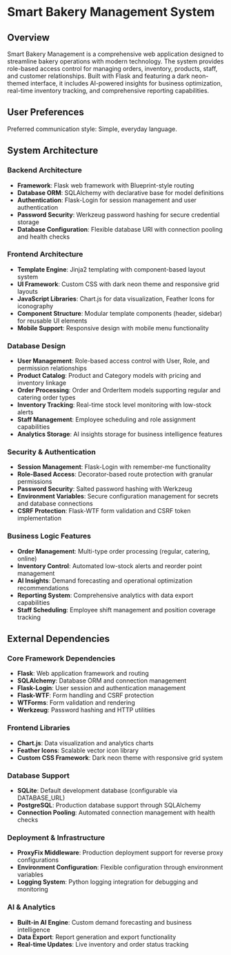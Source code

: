 # Smart Bakery Management System

## Overview

Smart Bakery Management is a comprehensive web application designed to streamline bakery operations with modern technology. The system provides role-based access control for managing orders, inventory, products, staff, and customer relationships. Built with Flask and featuring a dark neon-themed interface, it includes AI-powered insights for business optimization, real-time inventory tracking, and comprehensive reporting capabilities.

## User Preferences

Preferred communication style: Simple, everyday language.

## System Architecture

### Backend Architecture
- **Framework**: Flask web framework with Blueprint-style routing
- **Database ORM**: SQLAlchemy with declarative base for model definitions
- **Authentication**: Flask-Login for session management and user authentication
- **Password Security**: Werkzeug password hashing for secure credential storage
- **Database Configuration**: Flexible database URI with connection pooling and health checks

### Frontend Architecture
- **Template Engine**: Jinja2 templating with component-based layout system
- **UI Framework**: Custom CSS with dark neon theme and responsive grid layouts
- **JavaScript Libraries**: Chart.js for data visualization, Feather Icons for iconography
- **Component Structure**: Modular template components (header, sidebar) for reusable UI elements
- **Mobile Support**: Responsive design with mobile menu functionality

### Database Design
- **User Management**: Role-based access control with User, Role, and permission relationships
- **Product Catalog**: Product and Category models with pricing and inventory linkage
- **Order Processing**: Order and OrderItem models supporting regular and catering order types
- **Inventory Tracking**: Real-time stock level monitoring with low-stock alerts
- **Staff Management**: Employee scheduling and role assignment capabilities
- **Analytics Storage**: AI insights storage for business intelligence features

### Security & Authentication
- **Session Management**: Flask-Login with remember-me functionality
- **Role-Based Access**: Decorator-based route protection with granular permissions
- **Password Security**: Salted password hashing with Werkzeug
- **Environment Variables**: Secure configuration management for secrets and database connections
- **CSRF Protection**: Flask-WTF form validation and CSRF token implementation

### Business Logic Features
- **Order Management**: Multi-type order processing (regular, catering, online)
- **Inventory Control**: Automated low-stock alerts and reorder point management
- **AI Insights**: Demand forecasting and operational optimization recommendations
- **Reporting System**: Comprehensive analytics with data export capabilities
- **Staff Scheduling**: Employee shift management and position coverage tracking

## External Dependencies

### Core Framework Dependencies
- **Flask**: Web application framework and routing
- **SQLAlchemy**: Database ORM and connection management
- **Flask-Login**: User session and authentication management
- **Flask-WTF**: Form handling and CSRF protection
- **WTForms**: Form validation and rendering
- **Werkzeug**: Password hashing and HTTP utilities

### Frontend Libraries
- **Chart.js**: Data visualization and analytics charts
- **Feather Icons**: Scalable vector icon library
- **Custom CSS Framework**: Dark neon theme with responsive grid system

### Database Support
- **SQLite**: Default development database (configurable via DATABASE_URL)
- **PostgreSQL**: Production database support through SQLAlchemy
- **Connection Pooling**: Automated connection management with health checks

### Deployment & Infrastructure
- **ProxyFix Middleware**: Production deployment support for reverse proxy configurations
- **Environment Configuration**: Flexible configuration through environment variables
- **Logging System**: Python logging integration for debugging and monitoring

### AI & Analytics
- **Built-in AI Engine**: Custom demand forecasting and business intelligence
- **Data Export**: Report generation and export functionality
- **Real-time Updates**: Live inventory and order status tracking